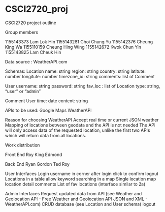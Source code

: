 # CSCI2720_proj

CSCI2720 project outline

Group members

1155143373 Lam Lok Hin
1155143281 Choi Chung Yu
1155142376 Cheung King Wa
1155110159 Cheung Hing Wing
1155142672 Kwok Chun Yin
1155143825 Lam Cheuk Hin

Data source : WeatherAPI.com

Schemas:
Location
	name: string
	region: string
	country: string
	latitute: number
	longitute: number
	timezone_id: string
	comments: list of Comment

User
	username: string
	password: string
fav_loc : list of Location
type: string, “user” or “admin”

Comment
	User
	time: date
	content: string

APIs to be used:
	Google Maps
	WeatherAPI

Reason for choosing WeatherAPI
Accept real time or current JSON weather
Mapping of locations between geodata and the API is not needed
The API will only access data of the requested location, unlike the first two APIs which will return data from all locations.




Work distribution

Front End
	Roy
King
Edmond

Back End
	Ryan 
	Gordon
Ted
Roy


User Interfaces
Login
username in corner after login
click to confirm logout
Locations
in a table
allow keyword searching
in a map
Single location
map
location detail
comments
List of fav locations (interface similar to 2a)

Admin Interfaces
Request updated data from API (see Weather and Geolocation API - Free Weather and Geolocation API JSON and XML - WeatherAPI.com)
CRUD database (see Location and User schema)
logout
